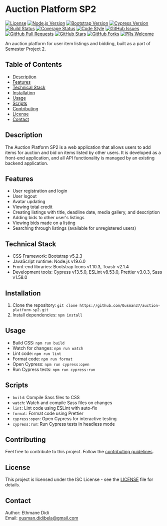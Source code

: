 # Auction Platform SP2

[![License](https://img.shields.io/badge/license-ISC-blue.svg)](LICENSE)
[![Node.js Version](https://img.shields.io/badge/node-%3E%3D%2019.6.0-brightgreen.svg)](https://nodejs.org/)
[![Bootstrap Version](https://img.shields.io/badge/bootstrap-5.2.3-blueviolet.svg)](https://getbootstrap.com/)
[![Cypress Version](https://img.shields.io/badge/cypress-13.5.0-brightgreen.svg)](https://www.cypress.io/)
[![Build Status](https://img.shields.io/travis/username/repo/master.svg)](https://travis-ci.org/username/repo)
[![Coverage Status](https://img.shields.io/coveralls/github/username/repo/master.svg)](https://coveralls.io/github/username/repo?branch=master)
[![Code Style](https://img.shields.io/badge/code_style-prettier-ff69b4.svg)](https://prettier.io/)
[![GitHub Issues](https://img.shields.io/github/issues/username/repo.svg)](https://github.com/username/repo/issues)
[![GitHub Pull Requests](https://img.shields.io/github/issues-pr/username/repo.svg)](https://github.com/username/repo/pulls)
[![GitHub Stars](https://img.shields.io/github/stars/username/repo.svg)](https://github.com/username/repo/stargazers)
[![GitHub Forks](https://img.shields.io/github/forks/username/repo.svg)](https://github.com/username/repo/network/members)
[![PRs Welcome](https://img.shields.io/badge/PRs-welcome-brightgreen.svg)](http://makeapullrequest.com)

An auction platform for user item listings and bidding, built as a part of Semester Project 2.


## Table of Contents


- [Description](#description)
- [Features](#features)
- [Technical Stack](#technical-stack)
- [Installation](#installation)
- [Usage](#usage)
- [Scripts](#scripts)
- [Contributing](#contributing)
- [License](#license)
- [Contact](#contact)

## Description

The Auction Platform SP2 is a web application that allows users to add items for auction and bid on items listed by other users. It is developed as a front-end application, and all API functionality is managed by an existing backend application.

## Features

- User registration and login
- User logout
- Avatar updating
- Viewing total credit
- Creating listings with title, deadline date, media gallery, and description
- Adding bids to other user's listings
- Viewing bids made on a listing
- Searching through listings (available for unregistered users)

## Technical Stack

- CSS Framework: Bootstrap v5.2.3
- JavaScript runtime: Node.js v19.6.0
- Front-end libraries: Bootstrap Icons v1.10.3, Toastr v2.1.4
- Development tools: Cypress v13.5.0, ESLint v8.53.0, Prettier v3.0.3, Sass v1.58.0

## Installation

1. Clone the repository: `git clone https://github.com/Ousman37/auction-platform-sp2.git`
2. Install dependencies: `npm install`

## Usage

- Build CSS: `npm run build`
- Watch for changes: `npm run watch`
- Lint code: `npm run lint`
- Format code: `npm run format`
- Open Cypress: `npm run cypress:open`
- Run Cypress tests: `npm run cypress:run`

## Scripts

- `build`: Compile Sass files to CSS
- `watch`: Watch and compile Sass files on changes
- `lint`: Lint code using ESLint with auto-fix
- `format`: Format code using Prettier
- `cypress:open`: Open Cypress for interactive testing
- `cypress:run`: Run Cypress tests in headless mode

## Contributing

Feel free to contribute to this project. Follow the [contributing guidelines](CONTRIBUTING.md).

## License

This project is licensed under the ISC License - see the [LICENSE](LICENSE) file for details.

## Contact

Author: Ethmane Didi  
Email: ousman.didibela@gmail.com

